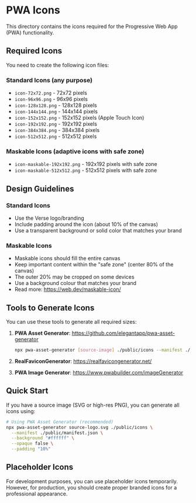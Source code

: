 # PWA Icons

This directory contains the icons required for the Progressive Web App (PWA) functionality.

## Required Icons

You need to create the following icon files:

### Standard Icons (any purpose)
- `icon-72x72.png` - 72x72 pixels
- `icon-96x96.png` - 96x96 pixels
- `icon-128x128.png` - 128x128 pixels
- `icon-144x144.png` - 144x144 pixels
- `icon-152x152.png` - 152x152 pixels (Apple Touch Icon)
- `icon-192x192.png` - 192x192 pixels
- `icon-384x384.png` - 384x384 pixels
- `icon-512x512.png` - 512x512 pixels

### Maskable Icons (adaptive icons with safe zone)
- `icon-maskable-192x192.png` - 192x192 pixels with safe zone
- `icon-maskable-512x512.png` - 512x512 pixels with safe zone

## Design Guidelines

### Standard Icons
- Use the Verse logo/branding
- Include padding around the icon (about 10% of the canvas)
- Use a transparent background or solid color that matches your brand

### Maskable Icons
- Maskable icons should fill the entire canvas
- Keep important content within the "safe zone" (center 80% of the canvas)
- The outer 20% may be cropped on some devices
- Use a background colour that matches your brand
- Read more: https://web.dev/maskable-icon/

## Tools to Generate Icons

You can use these tools to generate all required sizes:

1. **PWA Asset Generator**: https://github.com/elegantapp/pwa-asset-generator
   ```bash
   npx pwa-asset-generator [source-image] ./public/icons --manifest ./public/manifest.json
   ```

2. **RealFaviconGenerator**: https://realfavicongenerator.net/

3. **PWA Image Generator**: https://www.pwabuilder.com/imageGenerator

## Quick Start

If you have a source image (SVG or high-res PNG), you can generate all icons using:

```bash
# Using PWA Asset Generator (recommended)
npx pwa-asset-generator source-logo.svg ./public/icons \
  --manifest ./public/manifest.json \
  --background "#ffffff" \
  --opaque false \
  --padding "10%"
```

## Placeholder Icons

For development purposes, you can use placeholder icons temporarily. However, for production, you should create proper branded icons for a professional appearance.

